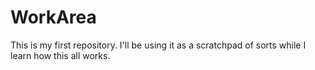 # WorkArea
This is my first repository.  I'll be using it as a scratchpad of sorts while I learn how this all works.
